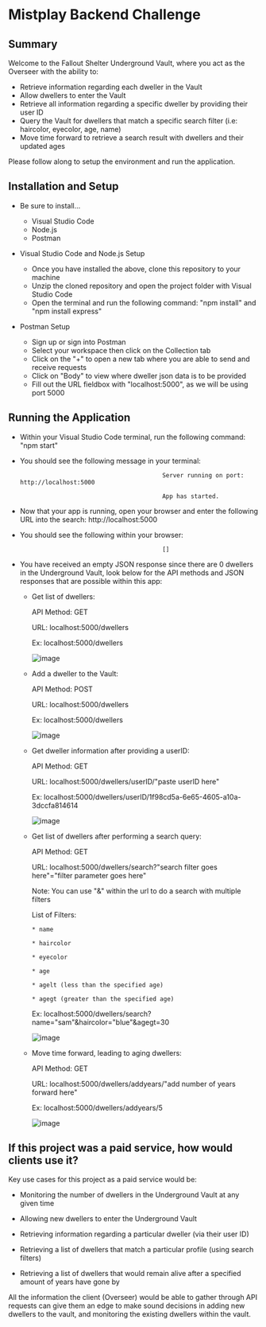 # Mistplay Backend Challenge
## Summary
Welcome to the Fallout Shelter Underground Vault, where you act as the Overseer with the ability to:
 * Retrieve information regarding each dweller in the Vault
 * Allow dwellers to enter the Vault
 * Retrieve all information regarding a specific dweller by providing their user ID
 * Query the Vault for dwellers that match a specific search filter (i.e: haircolor, eyecolor, age, name)
 * Move time forward to retrieve a search result with dwellers and their updated ages 
 
Please follow along to setup the environment and run the application. 


## Installation and Setup
* Be sure to install...
  * Visual Studio Code
  * Node.js
  * Postman

* Visual Studio Code and Node.js Setup

  * Once you have installed the above, clone this repository to your machine
  * Unzip the cloned repository and open the project folder with Visual Studio Code
  * Open the terminal and run the following command: "npm install" and "npm install express"
 
* Postman Setup
  
  * Sign up or sign into Postman
  * Select your workspace then click on the Collection tab
  * Click on the "+" to open a new tab where you are able to send and receive requests
  * Click on "Body" to view where dweller json data is to be provided
  * Fill out the URL fieldbox with "localhost:5000", as we will be using port 5000
  

## Running the Application
* Within your Visual Studio Code terminal, run the following command: "npm start"
* You should see the following message in your terminal:
  
                                              Server running on port: http://localhost:5000

                                              App has started.

* Now that your app is running, open your browser and enter the following URL into the search: http://localhost:5000
* You should see the following within your browser:

                                              [] 
                                              
* You have received an empty JSON response since there are 0 dwellers in the Underground Vault, look below for the API methods and JSON responses that are possible within this app:
  
  * Get list of dwellers: 
  
      API Method: GET
      
      URL: localhost:5000/dwellers
      
      Ex: localhost:5000/dwellers
      
      
      ![image](https://user-images.githubusercontent.com/24356539/122839143-751a9a00-d2c5-11eb-9d8c-4794ef53c663.png)

      
  * Add a dweller to the Vault: 
  
      API Method: POST
      
      URL: localhost:5000/dwellers
      
      Ex: localhost:5000/dwellers
      
      ![image](https://user-images.githubusercontent.com/24356539/122839097-63d18d80-d2c5-11eb-978e-cbcfb502b361.png)

      
      
  * Get dweller information after providing a userID: 
  
      API Method: GET
      
      URL: localhost:5000/dwellers/userID/"paste userID here"
      
      Ex: localhost:5000/dwellers/userID/1f98cd5a-6e65-4605-a10a-3dccfa814614

      ![image](https://user-images.githubusercontent.com/24356539/122839209-94192c00-d2c5-11eb-95df-0025a93f233e.png)

      
      
  * Get list of dwellers after performing a search query: 
  
      API Method: GET
      
      URL: localhost:5000/dwellers/search?"search filter goes here"="filter parameter goes here"
      
      Note: You can use "&" within the url to do a search with multiple filters
      
      List of Filters:
      
        * name
        
        * haircolor
        
        * eyecolor
        
        * age

        * agelt (less than the specified age)
        
        * agegt (greater than the specified age)
        
      Ex: localhost:5000/dwellers/search?name="sam"&haircolor="blue"&agegt=30
      
      ![image](https://user-images.githubusercontent.com/24356539/122839418-fd00a400-d2c5-11eb-8bff-f009e253f8ac.png)
      
      
      
   * Move time forward, leading to aging dwellers: 
  
      API Method: GET
      
      URL: localhost:5000/dwellers/addyears/"add number of years forward here"
      
      Ex: localhost:5000/dwellers/addyears/5
      
      ![image](https://user-images.githubusercontent.com/24356539/122839595-5537a600-d2c6-11eb-974a-0970a7541f1d.png)


      
     
## If this project was a paid service, how would clients use it?
Key use cases for this project as a paid service would be:

  * Monitoring the number of dwellers in the Underground Vault at any given time

  * Allowing new dwellers to enter the Underground Vault

  * Retrieving information regarding a particular dweller (via their user ID)

  * Retrieving a list of dwellers that match a particular profile (using search filters)

  * Retrieving a list of dwellers that would remain alive after a specified amount of years have gone by 
 
 All the information the client (Overseer) would be able to gather through API requests can give them an edge to make sound decisions in adding new dwellers to the vault, and monitoring the existing dwellers within the vault.
